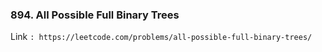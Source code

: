 ### 894. All Possible Full Binary Trees

Link ```: https://leetcode.com/problems/all-possible-full-binary-trees/```